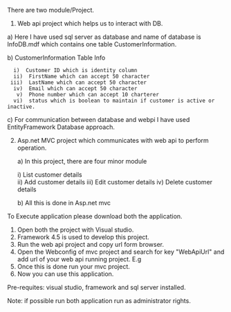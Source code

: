 There are two module/Project.

1. Web api project which helps us to interact with DB.

  a) Here I have used sql server as database and name of database is InfoDB.mdf which contains one table CustomerInformation.
  
  b)  CustomerInformation Table Info
  
      i)  Customer ID which is identity column
      ii)  FirstName which can accept 50 character
     iii)  LastName which can accept 50 character    
      iv)  Email which can accept 50 character
       v)  Phone number which can accept 10 charterer 
      vi)  status which is boolean to maintain if customer is active or inactive.
	 
  c) For communication between database and webpi I have used EntityFramework Database approach.

2. Asp.net MVC project which communicates with web api to perform operation.

   a) In this project, there are four minor module 
   
      i)  List customer details     
     ii)  Add customer details
    iii)  Edit customer details
     iv)  Delete customer details
	  
   b) All this is done in Asp.net mvc
   

To Execute application please download both the application.
1. Open both the project with Visual studio.
2. Framework 4.5 is used to develop this project.
3. Run the web api project and copy url form browser.
4. Open the Webconfig of mvc project and search for key "WebApiUrl" and add url of your web api running project.
     E.g  <add key="WebApiUrl" value="http://localhost:55029/"/>
5. Once this is done run your mvc project.
6. Now you can use this application.

Pre-requites:
visual studio, framework and sql server installed.

Note:
if possible run both application run as administrator rights.
